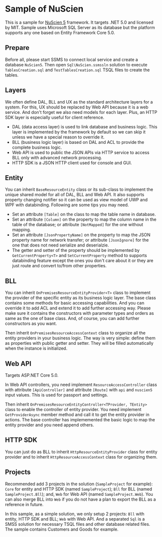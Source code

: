# Sample of NuScien

This is a sample for [NuScien 5](https://github.com/nuscien/nuscien) framework. It targets .NET 5.0 and licensed by MIT. Sample uses Microsoft SQL Server as its database but the platform supports any one based on Entity Framework Core 5.0.

## Prepare

Before all, please start SSMS to connect local service and create a database `NuScien5`. Then open `Sql\NuScien.ssmssln` solution to execute `TablesCreation.sql` and `TestTablesCreation.sql` TSQL files to create the tables.

## Layers

We often define DAL, BLL and UX as the standard architecture layers for a system. For this, UX should be replaced by Web API because it is a web service. And don't forget we also need models for each layer. Plus, an HTTP SDK layer is especially useful for client reference.

- DAL (data access layer) is used to link database and business logic. This layer is implemented by the framework by default so we can skip it unless we have a special reason to override it.
- BLL (business logic layer) is based on DAL and ACL to provide the complete business logic.
- Web API is used to public the JSON APIs via HTTP service to access BLL only with advanced network processing.
- HTTP SDK is a JSON HTTP client used for console and GUI.

## Entity

You can inherit `BaseResourceEntity` class or its sub-class to implement the unique shared model for all of DAL, BLL and Web API. It also supports property changing notifier so it can be used as view model of UWP and WPF with databinding. Following are some tips you may need.

- Set an attribute `[Table]` on the class to map the table name in database.
- Set an attribute `[Column]` on the property to map the column name in the table of the database; or attribute `[NotMapped]` for the one without mapping.
- Set an attribute `[JsonPropertyName]` on the property to map the JSON property name for network transfer; or attribute `[JsonIgnore]` for the one that does not need serialize and deserialzie.
- The getter and setter of the property should be implemented by `GetCurrentProperty<T>` and `SetCurrentProperty` method to supports databinding feature except the ones you don't care about it or they are just route and convert to/from other properties.

## BLL

You can inherit `OnPremisesResourceEntityProvider<T>` class to implement the provider of the specific entity as its business logic layer. The base class contains some methods for basic accessing capabilities. And you can override it to add ACL and extend it to add further accessing way. Please make sure it contains the constructors with parameter types and orders as same as the one of base class. And, of course, you can add further constructors as you want.

Then inherit `OnPremisesResourceAccessContext` class to organize all the entity providers in your business logic. The way is very simple: define them as properties with public getter and setter. They will be filled automatically when the instance is initialized.

## Web API

Targets ASP.NET Core 5.0.

In Web API controllers, you need implement `ResourceAccessController` class with attribute `[ApiController]` and attribute `[Route]` with `api` and `nuscien5` input values. This is used for passport and settings.

Then inherit `OnPremisesResourceEntityController<TProvider, TEntity>` class to enable the controller of entity provider. You need implement `GetProviderAsync` member method and call it to get the entity provider in actions. The base controller has implememented the basic logic to map the entity provider and you need append others.

## HTTP SDK

You can just do as BLL to inherit `HttpResourceEntityProvider` class for entity provider and to inherit `HttpResourceAccessContext` class for organizing them.

## Projects

Recommended add 3 projects in the solution (`SampleProject` for example): `Core` for entity and HTTP SDK (named `SampleProject`); `Bll` for BLL (named `SampleProject.Bll`); and, `Web` for Web API (named `SampleProject.Web`). You can also merge BLL into `Web` if you do not have a plan to export the BLL as a reference in future.

In this sample, as a simple solution, we only setup 2 projects: `Bll` with entity, HTTP SDK and BLL; `Web` with Web API. And a separated `Sql` is a SMSS solution for necessary TSQL files and other database related files. The sample contains Customers and Goods for example.
